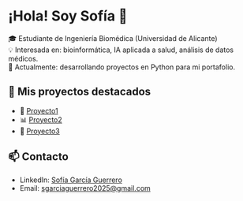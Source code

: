 # ¡Hola! Soy Sofía 👋
🎓 Estudiante de Ingeniería Biomédica (Universidad de Alicante)  
💡 Interesada en: bioinformática, IA aplicada a salud, análisis de datos médicos.  
🚀 Actualmente: desarrollando proyectos en Python para mi portafolio.  

## 🔬 Mis proyectos destacados
- 🧠 [Proyecto1](link)
- 📊 [Proyecto2](link)
- 🤖 [Proyecto3](link)

## 📫 Contacto
- LinkedIn: [Sofía García Guerrero](www.linkedin.com/in/sofia-garcia-585713326)  
- Email: sgarciaguerrero2025@gmail.com
